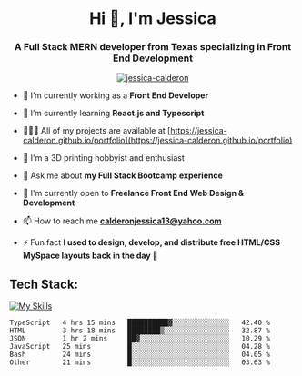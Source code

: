<h1 align="center">Hi 👋, I'm Jessica</h1>
<h3 align="center">A Full Stack MERN developer from Texas specializing in Front End Development</h3>

<p align="center"> <a href="https://github.com/ryo-ma/github-profile-trophy"><img src="https://github-profile-trophy.vercel.app/?username=jessica-calderon&theme=dracula" alt="jessica-calderon" /></a> </p>

- 💼 I’m currently working as a **Front End Developer**

- 🌱 I’m currently learning **React.js and Typescript**

- 👩🏻‍💻 All of my projects are available at [https://jessica-calderon.github.io/portfolio](https://jessica-calderon.github.io/portfolio)

- 🤖 I'm a 3D printing hobbyist and enthusiast

- 💬 Ask me about **my Full Stack Bootcamp experience**

- 📖 I'm currently open to **Freelance Front End Web Design & Development**

- 📫 How to reach me **calderonjessica13@yahoo.com**

- ⚡ Fun fact **I used to design, develop, and distribute free HTML/CSS MySpace layouts back in the day 🫣**


<h2>Tech Stack:</h2>
 
[![My Skills](https://skillicons.dev/icons?i=html,css,md,bootstrap,js,jquery,nodejs,express,jest,mongodb,mysql,codepen,git,github,gitlab,heroku,ai,ps,bash,powershell,raspberrypi,regex,typescript,vscode,wordpress)](https://skillicons.dev)</span>


<!--START_SECTION:waka-->

```text
TypeScript   4 hrs 15 mins   ██████████▓░░░░░░░░░░░░░░   42.40 %
HTML         3 hrs 18 mins   ████████▒░░░░░░░░░░░░░░░░   32.87 %
JSON         1 hr 2 mins     ██▓░░░░░░░░░░░░░░░░░░░░░░   10.29 %
JavaScript   25 mins         █░░░░░░░░░░░░░░░░░░░░░░░░   04.28 %
Bash         24 mins         █░░░░░░░░░░░░░░░░░░░░░░░░   04.05 %
Other        21 mins         █░░░░░░░░░░░░░░░░░░░░░░░░   03.63 %
```

<!--END_SECTION:waka-->

